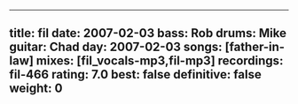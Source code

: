 
---
title: fil
date: 2007-02-03
bass:	Rob
drums:	Mike
guitar:	Chad
day: 2007-02-03
songs: [father-in-law]
mixes: [fil_vocals-mp3,fil-mp3]
recordings: fil-466
rating: 7.0
best: false
definitive: false
weight: 0
---
